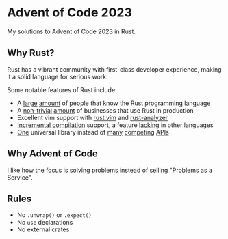 # Advent of Code 2023

My solutions to Advent of Code 2023 in Rust.

## Why Rust?

Rust has a vibrant community with first-class developer experience, making it a solid language for serious work.

Some notable features of Rust include:

- A [large](https://stackoverflow.com/questions/tagged/rust?tab=Votes) [amount](https://crates.io/) of people that know the Rust programming language
- A [non-trivial](https://github.com/ferrocene/ferrocene) [amount](https://github.com/mullvad/mullvadvpn-app) of businesses that use Rust in production
- Excellent vim support with [rust.vim](https://github.com/rust-lang/rust.vim) and [rust-analyzer](https://github.com/rust-lang/rust-analyzer)
- [Incremental compilation](https://rustc-dev-guide.rust-lang.org/queries/incremental-compilation.html) support, a feature [lacking](https://forum.crystal-lang.org/t/incremental-compilation-exploration/5224) in other languages
- [One](https://doc.rust-lang.org/std/) universal library instead of [many](https://deno.land/api@v1.38.4) [competing](https://bun.sh/docs/runtime/bun-apis) [APIs](https://nodejs.org/dist/latest-v21.x/docs/api/)

## Why Advent of Code

I like how the focus is solving problems instead of selling "Problems as a Service".

## Rules

- No `.unwrap()` or `.expect()`
- No `use` declarations
- No external crates
